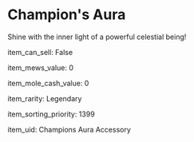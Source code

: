 # Champion's Aura

Shine with the inner light of a powerful celestial being!

item_can_sell: False

item_mews_value: 0

item_mole_cash_value: 0

item_rarity: Legendary

item_sorting_priority: 1399

item_uid: Champions Aura Accessory